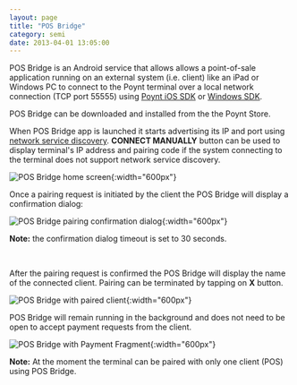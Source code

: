 ```yaml
---
layout: page
title: "POS Bridge"
category: semi
date: 2013-04-01 13:05:00
---
```



POS Bridge is an Android service that allows allows a point-of-sale application running on an external system (i.e. client) like an iPad or Windows PC to connect to the Poynt terminal over a local network connection (TCP port 55555) using [Poynt iOS SDK](https://github.com/poynt/pos-connector-ios-sdk-sample) or [Windows SDK](https://github.com/poynt/pos-connector-windows-sdk).

POS Bridge can be downloaded and installed from the the Poynt Store.

When POS Bridge app is launched it starts advertising its IP and port using [network service discovery](https://developer.android.com/training/connect-devices-wirelessly/nsd.html). **CONNECT MANUALLY** button can be used to display terminal's IP address and pairing code if the system connecting to the terminal does not support network service discovery.

![POS Bridge home screen](../assets/posbridge1.png){:width="600px"}

Once a pairing request is initiated by the client the POS Bridge will display a confirmation dialog:

![POS Bridge pairing confirmation dialog](../assets/posbridge2.png){:width="600px"}

<p><div class="warning"><span style="font-weight: bold">Note:</span> the confirmation dialog timeout is set to 30 seconds.</div></p>
<p>&nbsp;</p>

After the pairing request is confirmed the POS Bridge will display the name of the connected client. Pairing can be terminated by tapping on **X** button.

![POS Bridge with paired client](../assets/posbridge3.png){:width="600px"}

POS Bridge will remain running in the background and does not need to be open to accept payment requests from the client.

![POS Bridge with Payment Fragment](../assets/posbridge4.png){:width="600px"}

<p><div class="note"><span style="font-weight: bold">Note:</span> At the moment the terminal can be paired with only one client (POS) using POS Bridge.</div></p>
<p>&nbsp;</p>

<!-- feedback widget -->
<SCRIPT type="text/javascript">window.doorbellOptions = { appKey: 'eDRWq9iHMZLMyue0tGGchA7bvMGCFBeaHm8XBDUSkdBFcv0cYCi9eDTRBEIekznx' };(function(w, d, t) { var hasLoaded = false; function l() { if (hasLoaded) { return; } hasLoaded = true; window.doorbellOptions.windowLoaded = true; var g = d.createElement(t);g.id = 'doorbellScript';g.type = 'text/javascript';g.async = true;g.src = 'https://embed.doorbell.io/button/6657?t='+(new Date().getTime());(d.getElementsByTagName('head')[0]||d.getElementsByTagName('body')[0]).appendChild(g); } if (w.attachEvent) { w.attachEvent('onload', l); } else if (w.addEventListener) { w.addEventListener('load', l, false); } else { l(); } if (d.readyState == 'complete') { l(); } }(window, document, 'SCRIPT')); </SCRIPT>

<script language="javascript">
window.location="https://poynt.github.io/developer-docs/semiIntegration/pos-bridge.html"
</script>
